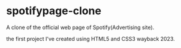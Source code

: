 # spotifypage-clone


A clone of the official web page of Spotify(Advertising site).

the first project I've created using HTML5 and CSS3 wayback 2023.

